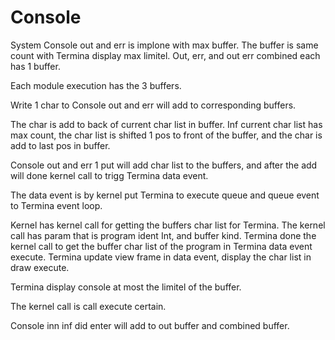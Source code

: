 # Console

System Console out and err is implone with max buffer.
The buffer is same count with Termina display max limitel.
Out, err, and out err combined each has 1 buffer.

Each module execution has the 3 buffers.

Write 1 char to Console out and err will add to
corresponding buffers.

The char is add to back of current char list in buffer.
Inf current char list has max count, the char list is shifted
1 pos to front of the buffer, and the char is add to last pos
in buffer.

Console out and err 1 put will add char list to the buffers, and
after the add will done kernel call to trigg Termina data event.

The data event is by kernel put Termina to execute queue and queue event
to Termina event loop.

Kernel has kernel call for getting the buffers char list
for Termina.
The kernel call has param that is program ident Int, and buffer kind.
Termina done the kernel call to get the buffer char list of the program
in Termina data event execute.
Termina update view frame in data event, display the char list in
draw execute.

Termina display console at most the limitel of the buffer.

The kernel call is call execute certain.

Console inn inf did enter will add to out buffer and combined buffer.